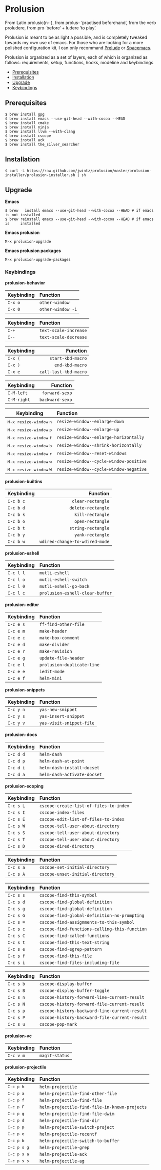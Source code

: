 # Prolusion

From Latin prolusio(n- ), from prolus- ‘practised beforehand’, from
the verb proludere, from pro ‘before’ + ludere ‘to play’.

Prolusion is meant to be as light a possible, and is completely
tweaked towards my own use of emacs. For those who are looking for a
more polished configuration kit, I can only recommand
[Prelude](https://github.com/bbatsov/prelude) or
[Spacemacs](https://github.com/syl20bnr/spacemacs).

Prolusion is organized as a set of layers, each of which is organized as
follows: requirements, setup, functions, hooks, modeline and
keybindings.

- [Prerequisites](#prerequisites)
- [Installation](#installation)
- [Upgrade](#upgrade)
- [Keybindings](#keybindings)

## Prerequisites

    $ brew install gpg
    $ brew install emacs --use-git-head --with-cocoa --HEAD
    $ brew install cmake
    $ brew install ninja
    $ brew install llvm --with-clang
    $ brew install cscope
    $ brew install ack
    $ brew install the_silver_searcher

## Installation

    $ curl -L https://raw.github.com/jwintz/prolusion/master/prolusion-installer/prolusion-installer.sh | sh

## Upgrade

**Emacs**

    $ brew   install emacs --use-git-head --with-cocoa --HEAD # if emacs is not installed
    $ brew reinstall emacs --use-git-head --with-cocoa --HEAD # if emacs is     installed

**Emacs prolusion**

    M-x prolusion-upgrade

**Emacs prolusion packages**

    M-x prolusion-upgrade-packages

### Keybindings

**prolusion-behavior**

| Keybinding         | Function          |
| ------------------ |:----------------- |
| <kbd>`C-x o`</kbd> | `other-window`    |
| <kbd>`C-x 0`</kbd> | `other-window -1` |

| Keybinding       | Function              |
| ---------------- |:--------------------- |
| <kbd>`C-+`</kbd> | `text-scale-increase` |
| <kbd>`C--`</kbd> | `text-scale-decrease` |

| Keybinding         | Function              |
| ------------------ | ---------------------:|
| <kbd>`C-x (`</kbd> | `start-kbd-macro`     |
| <kbd>`C-x )`</kbd> | `end-kbd-macro`       |
| <kbd>`C-x e`</kbd> | `call-last-kbd-macro` |

| Keybinding             | Function        |
| ---------------------- | ---------------:|
| <kbd>`C-M-left`</kbd>  | `forward-sexp`  |
| <kbd>`C-M-right`</kbd> | `backward-sexp` |

| Keybinding                                  | Function                               |
| ------------------------------------------- |:-------------------------------------- |
| <kbd>M-x resize-window</kbd> <kbd>n</kbd>   | `resize-window--enlarge-down`          |
| <kbd>M-x resize-window</kbd> <kbd>p</kbd>   | `resize-window--enlarge-up`            |
| <kbd>M-x resize-window</kbd> <kbd>f</kbd>   | `resize-window--enlarge-horizontally`  |
| <kbd>M-x resize-window</kbd> <kbd>b</kbd>   | `resize-window--shrink-horizontally`   |
| <kbd>M-x resize-window</kbd> <kbd>r</kbd>   | `resize-window--reset-windows`         |
| <kbd>M-x resize-window</kbd> <kbd>w</kbd>   | `resize-window--cycle-window-positive` |
| <kbd>M-x resize-window</kbd> <kbd>W</kbd>   | `resize-window--cycle-window-negative` |

**prolusion-builtins**

| Keybinding           | Function                       |
| -------------------- | ------------------------------:|
| <kbd>`C-c b c`</kbd> |              `clear-rectangle` |
| <kbd>`C-c b d`</kbd> |             `delete-rectangle` |
| <kbd>`C-c b k`</kbd> |               `kill-rectangle` |
| <kbd>`C-c b o`</kbd> |               `open-rectangle` |
| <kbd>`C-c b t`</kbd> |             `string-rectangle` |
| <kbd>`C-c b y`</kbd> |               `yank-rectangle` |
| <kbd>`C-c b w`</kbd> | `wdired-change-to-wdired-mode` |

**prolusion-eshell**

| Keybinding           | Function                        |
| -------------------- |:------------------------------- |
| <kbd>`C-c l l`</kbd> | `mutli-eshell`                  |
| <kbd>`C-c l o`</kbd> | `mutli-eshell-switch`           |
| <kbd>`C-c l 0`</kbd> | `mutli-eshell-go-back`          |
| <kbd>`C-c l c`</kbd> | `prolusion-eshell-clear-buffer` |

**prolusion-editor**

| Keybinding           | Function                   |
| -------------------- |:-------------------------- |
| <kbd>`C-c e s`</kbd> | `ff-find-other-file`       |
| <kbd>`C-c e m`</kbd> | `make-header`              |
| <kbd>`C-c e c`</kbd> | `make-box-comment`         |
| <kbd>`C-c e d`</kbd> | `make-divider`             |
| <kbd>`C-c e r`</kbd> | `make-revision`            |
| <kbd>`C-c e g`</kbd> | `update-file-header`       |
| <kbd>`C-c e l`</kbd> | `prolusion-duplicate-line` |
| <kbd>`C-c e e`</kbd> | `iedit-mode`               |
| <kbd>`C-c e f`</kbd> | `helm-mini`                |

**prolusion-snippets**

| Keybinding           | Function                 |
| -------------------- |:------------------------ |
| <kbd>`C-c y n`</kbd> | `yas-new-snippet`        |
| <kbd>`C-c y s`</kbd> | `yas-insert-snippet`     |
| <kbd>`C-c y v`</kbd> | `yas-visit-snippet-file` |

**prolusion-docs**

| Keybinding           | Function                    |
| -------------------- |:--------------------------- |
| <kbd>`C-c d d`</kbd> | `helm-dash`                 |
| <kbd>`C-c d p`</kbd> | `helm-dash-at-point`        |
| <kbd>`C-c d i`</kbd> | `helm-dash-install-docset`  |
| <kbd>`C-c d a`</kbd> | `helm-dash-activate-docset` |

**prolusion-scoping**

| Keybinding           | Function                               |
| -------------------- |:-------------------------------------- |
| <kbd>`C-c s L`</kbd> | `cscope-create-list-of-files-to-index` |
| <kbd>`C-c s I`</kbd> | `cscope-index-files`                   |
| <kbd>`C-c s E`</kbd> | `cscope-edit-list-of-files-to-index`   |
| <kbd>`C-c s W`</kbd> | `cscope-tell-user-about-directory`     |
| <kbd>`C-c s S`</kbd> | `cscope-tell-user-about-directory`     |
| <kbd>`C-c s T`</kbd> | `cscope-tell-user-about-directory`     |
| <kbd>`C-c s D`</kbd> | `cscope-dired-directory`               |

| Keybinding           | Function                         |
| -------------------- |:-------------------------------- |
| <kbd>`C-c s a`</kbd> | `cscope-set-initial-directory`   |
| <kbd>`C-c s A`</kbd> | `cscope-unset-initial-directory` |

| Keybinding           | Function                                      |
| -------------------- |:--------------------------------------------- |
| <kbd>`C-c s s`</kbd> | `cscope-find-this-symbol`                     |
| <kbd>`C-c s d`</kbd> | `cscope-find-global-definition`               |
| <kbd>`C-c s g`</kbd> | `cscope-find-global-definition`               |
| <kbd>`C-c s G`</kbd> | `cscope-find-global-definition-no-prompting`  |
| <kbd>`C-c s =`</kbd> | `cscope-find-assignments-to-this-symbol`      |
| <kbd>`C-c s c`</kbd> | `cscope-find-functions-calling-this-function` |
| <kbd>`C-c s C`</kbd> | `cscope-find-called-functions`                |
| <kbd>`C-c s t`</kbd> | `cscope-find-this-text-string`                |
| <kbd>`C-c s e`</kbd> | `cscope-find-egrep-pattern`                   |
| <kbd>`C-c s f`</kbd> | `cscope-find-this-file`                       |
| <kbd>`C-c s i`</kbd> | `cscope-find-files-including-file`            |

| Keybinding           | Function                                      |
| -------------------- |:--------------------------------------------- |
| <kbd>`C-c s b`</kbd> | `cscope-display-buffer`                       |
| <kbd>`C-c s B`</kbd> | `cscope-display-buffer-toggle`                |
| <kbd>`C-c s n`</kbd> | `cscope-history-forward-line-current-result`  |
| <kbd>`C-c s N`</kbd> | `cscope-history-forward-file-current-result`  |
| <kbd>`C-c s p`</kbd> | `cscope-history-backward-line-current-result` |
| <kbd>`C-c s P`</kbd> | `cscope-history-backward-file-current-result` |
| <kbd>`C-c s u`</kbd> | `cscope-pop-mark`                             |

**prolusion-vc**

| Keybinding           | Function                    |
| -------------------- |:--------------------------- |
| <kbd>`C-c v m`</kbd> | `magit-status`              |

**prolusion-projectile**

| Keybinding           | Function                                      |
| -------------------- |:--------------------------------------------- |
| <kbd>C-c p h</kbd>   | `helm-projectile`                             |
| <kbd>C-c p a</kbd>   | `helm-projectile-find-other-file`             |
| <kbd>C-c p f</kbd>   | `helm-projectile-find-file`                   |
| <kbd>C-c p F</kbd>   | `helm-projectile-find-file-in-known-projects` |
| <kbd>C-c p g</kbd>   | `helm-projectile-find-file-dwim`              |
| <kbd>C-c p d</kbd>   | `helm-projectile-find-dir`                    |
| <kbd>C-c p p</kbd>   | `helm-projectile-switch-project`              |
| <kbd>C-c p e</kbd>   | `helm-projectile-recentf`                     |
| <kbd>C-c p b</kbd>   | `helm-projectile-switch-to-buffer`            |
| <kbd>C-c p s g</kbd> | `helm-projectile-grep`                        |
| <kbd>C-c p s a</kbd> | `helm-projectile-ack`                         |
| <kbd>C-c p s s</kbd> | `helm-projectile-ag`                          |
